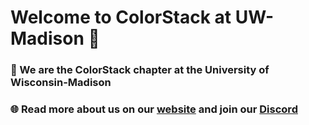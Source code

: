 # Welcome to ColorStack at UW-Madison 👋

<!--

**Here are some ideas to get you started:**

🙋‍♀️ A short introduction - what is your organization all about?
🌈 Contribution guidelines - how can the community get involved?
👩‍💻 Useful resources - where can the community find your docs? Is there anything else the community should know?
🍿 Fun facts - what does your team eat for breakfast?
🧙 Remember, you can do mighty things with the power of [Markdown](https://docs.github.com/github/writing-on-github/getting-started-with-writing-and-formatting-on-github/basic-writing-and-formatting-syntax)
-->

### 🦡 We are the ColorStack chapter at the University of Wisconsin-Madison

### 🌐 Read more about us on our [website](https://colorstack.cs.wisc.edu/) and join our [Discord](https://discord.com/invite/ty688j9ezh)

